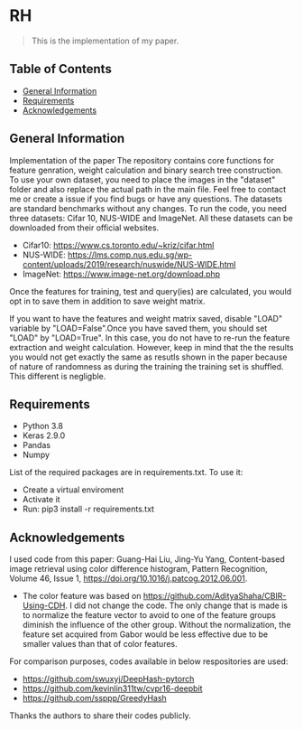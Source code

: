 # RH

> This is the implementation of my paper.

## Table of Contents
* [General Information](#general-information)
* [Requirements](#requirements)
* [Acknowledgements](#acknowledgements)


## General Information
Implementation of the paper
The repository contains core functions for feature genration, weight calculation and binary search tree construction.
To use your own dataset, you need to place the images in the "dataset" folder and also replace the actual path in the main file.
Feel free to contact me or create a issue if you find bugs or have any questions.
The datasets are standard benchmarks without any changes. 
To run the code, you need three datasets: Cifar 10, NUS-WIDE and ImageNet. All these datasets can be downloaded from their official websites.
- Cifar10: https://www.cs.toronto.edu/~kriz/cifar.html
- NUS-WIDE: https://lms.comp.nus.edu.sg/wp-content/uploads/2019/research/nuswide/NUS-WIDE.html
- ImageNet: https://www.image-net.org/download.php

Once the features for training, test and query(ies) are calculated, you would opt in to save them in addition to save weight matrix.

If you want to have the features and weight matrix saved, disable "LOAD" variable by "LOAD=False".Once you have saved them, you should set "LOAD" by "LOAD=True". In this case, you do not have to re-run the feature extraction and weight calculation. However, keep in mind that the the results you would not get exactly the same as resutls shown in the paper because of nature of randomness as during the training the training set is shuffled. This different is negligble.
## Requirements
- Python 3.8
- Keras 2.9.0
- Pandas
- Numpy

List of the required packages are in requirements.txt.
To use it:
- Create a virtual enviroment
- Activate it
- Run: pip3 install -r requirements.txt

## Acknowledgements
I used code from this paper:
Guang-Hai Liu, Jing-Yu Yang,
Content-based image retrieval using color difference histogram,
Pattern Recognition,
Volume 46, Issue 1,
https://doi.org/10.1016/j.patcog.2012.06.001.
- The color feature was based on https://github.com/AdityaShaha/CBIR-Using-CDH. I did not change the code. The only change that is made is to normalize the feature vector to avoid to one of the feature groups diminish the influence of the other group. Without the normalization, the feature set acquired from Gabor would be less effective due to be smaller values than that of color features.

For comparison purposes, codes available in below respositories are used:
- https://github.com/swuxyj/DeepHash-pytorch
- https://github.com/kevinlin311tw/cvpr16-deepbit
- https://github.com/ssppp/GreedyHash

Thanks the authors to share their codes publicly.
